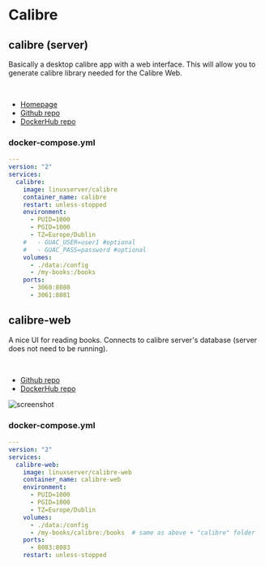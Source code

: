 # Calibre

## calibre (server)
Basically a desktop calibre app with a web interface.
This will allow you to generate calibre library needed for the Calibre Web.

<br>

- [Homepage](https://calibre-ebook.com/)
- [Github repo](https://github.com/kovidgoyal/calibre)
- [DockerHub repo](https://hub.docker.com/r/linuxserver/calibre)

### docker-compose.yml
```yml
---
version: "2"
services:
  calibre:
    image: linuxserver/calibre
    container_name: calibre
    restart: unless-stopped
    environment:
      - PUID=1000
      - PGID=1000
      - TZ=Europe/Dublin
    #   - GUAC_USER=user1 #optional
    #   - GUAC_PASS=password #optional
    volumes:
      - ./data:/config
      - /my-books:/books
    ports:
      - 3060:8080
      - 3061:8081
```


## calibre-web
A nice UI for reading books.
Connects to calibre server's database (server does not need to be running).

<br>

- [Github repo](https://github.com/janeczku/calibre-web)
- [DockerHub repo](https://hub.docker.com/r/linuxserver/calibre-web)

![screenshot](clibre-web.png)

### docker-compose.yml
```yml
---
version: "2"
services:
  calibre-web:
    image: linuxserver/calibre-web
    container_name: calibre-web
    environment:
      - PUID=1000
      - PGID=1000
      - TZ=Europe/Dublin
    volumes:
      - ./data:/config
      - /my-books/calibre:/books  # same as above + "calibre" folder
    ports:
      - 8083:8083
    restart: unless-stopped
```
